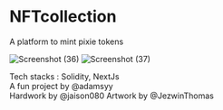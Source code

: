 # NFTcollection
A platform to mint pixie tokens

![Screenshot (36)](https://user-images.githubusercontent.com/75473780/194889625-d2c3dec2-e830-4b2c-b823-627639ed50c4.png)
![Screenshot (37)](https://user-images.githubusercontent.com/75473780/194889632-23e71a9f-4a35-45da-94db-a9273bdeb858.png)

Tech stacks : Solidity, NextJs </br>
A fun project by @adamsyy </br>
Hardwork by @jaison080
Artwork by @JezwinThomas
